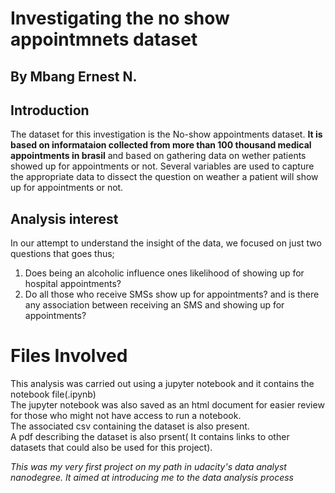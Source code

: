 # Investigating the no show appointmnets dataset   

## By Mbang Ernest N.



## Introduction  

The dataset for this investigation is the No-show appointments dataset. **It is based on informataion collected from more than 100 thousand medical appointments in brasil** and based on gathering data on wether patients showed up for appointments or not. Several variables are used to capture the appropriate data to dissect the question on weather a patient will show up for appointments or not.  
##  Analysis interest
In our attempt to understand the insight of the data, we focused on just two questions that goes thus;

1. Does being an alcoholic influence ones likelihood of showing up for hospital appointments?
2. Do all those who receive SMSs show up for appointments? and is there any association between receiving an SMS and showing up for appointments?

# Files Involved  
This analysis was carried out using a jupyter notebook and it contains the notebook file(.ipynb)  
The jupyter notebook was also saved as an html document for easier review for those who might not have access to run a notebook.  
The associated csv containing the dataset is also present.  
A pdf describing the dataset is also prsent( It contains links to other datasets that could also be used for this project).

_This was my very first project on my path in udacity's data analyst nanodegree. It aimed at introducing me to the data analysis process_ 
